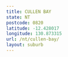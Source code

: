 ```yaml
---
title: CULLEN BAY
state: NT
postcode: 0820
latitude: -12.428017
longitude: 130.873315
url: /nt/cullen-bay/
layout: suburb
---
```

